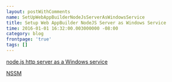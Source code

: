 ```yaml
---
layout: postWithComments
name: SetUpWebAppBuilderNodeJsServerAsWindowsService
title: Setup Web AppBuilder NodeJS Server as Windows Service
time: 2016-01-01 16:32:00.003000000 -08:00
category: blog
frontpage: 'true'
tags: []
---
```


[node.js http server as a Windows service](http://stackoverflow.com/questions/17640987/node-js-http-server-as-a-windows-service)

[NSSM](http://nssm.cc/usage)
